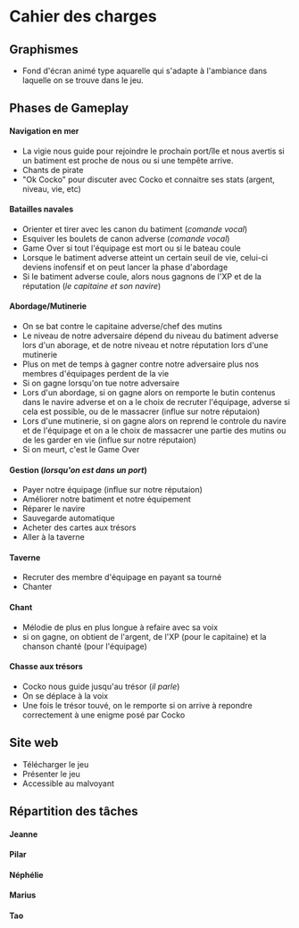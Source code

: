 # Cahier des charges

## Graphismes
* Fond d'écran animé type aquarelle qui s'adapte à l'ambiance dans laquelle on se trouve dans le jeu.



## Phases de Gameplay

#### Navigation en mer
* La vigie nous guide pour rejoindre le prochain port/île et nous avertis si un batiment est proche de nous ou si une tempête arrive.
* Chants de pirate
* "Ok Cocko" pour discuter avec Cocko et connaitre ses stats (argent, niveau, vie, etc)

#### Batailles navales
* Orienter et tirer avec les canon du batiment (*comande vocal*)
* Esquiver les boulets de canon adverse (*comande vocal*)
* Game Over si tout l'équipage est mort ou si le bateau coule
* Lorsque le batiment adverse atteint un certain seuil de vie, celui-ci deviens inofensif et on peut lancer la phase d'abordage
* Si le batiment adverse coule, alors nous gagnons de l'XP et de la réputation (*le capitaine et son navire*)

#### Abordage/Mutinerie
* On se bat contre le capitaine adverse/chef des mutins
* Le niveau de notre adversaire dépend du niveau du batiment adverse lors d'un aborage, et de notre niveau et notre réputation lors d'une mutinerie
* Plus on met de temps à gagner contre notre adversaire plus nos membres d'équipages perdent de la vie
* Si on gagne lorsqu'on tue notre adversaire
* Lors d'un abordage, si on gagne alors on remporte le butin contenus dans le navire adverse et on a le choix de recruter l'équipage, adverse si cela est possible, ou de le massacrer (influe sur notre réputaion)
* Lors d'une mutinerie, si on gagne alors on reprend le controle du navire et de l'équipage et on a le choix de massacrer une partie des mutins ou de les garder en vie (influe sur notre réputaion)
* Si on meurt, c'est le Game Over

#### Gestion (*lorsqu'on est dans un port*)
* Payer notre équipage (influe sur notre réputaion)
* Améliorer notre batiment et notre équipement
* Réparer le navire
* Sauvegarde automatique
* Acheter des cartes aux trésors
* Aller à la taverne

#### Taverne
* Recruter des membre d'équipage en payant sa tourné
* Chanter

#### Chant
* Mélodie de plus en plus longue à refaire avec sa voix
* si on gagne, on obtient de l'argent, de l'XP (pour le capitaine) et la chanson chanté (pour l'équipage)

#### Chasse aux trésors
* Cocko nous guide jusqu'au trésor (*il parle*)
* On se déplace à la voix
* Une fois le trésor touvé, on le remporte si on arrive à repondre correctement à une enigme posé par Cocko



## Site web
* Télécharger le jeu
* Présenter le jeu
* Accessible au malvoyant



## Répartition des tâches

#### Jeanne

#### Pilar

#### Néphélie

#### Marius

#### Tao
